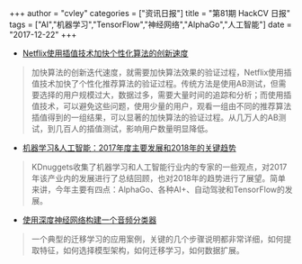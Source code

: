 +++
author = "cvley"
categories = ["资讯日报"]
title = "第81期 HackCV 日报"
tags = ["AI","机器学习","TensorFlow","神经网络","AlphaGo","人工智能"]
date = "2017-12-22"
+++

- [Netflix使用插值技术加快个性化算法的创新速度](https://medium.com/netflix-techblog/interleaving-in-online-experiments-at-netflix-a04ee392ec55?from=hackcv&hmsr=hackcv.com&utm_medium=hackcv.com&utm_source=hackcv.com)

> 加快算法的创新迭代速度，就需要加快算法效果的验证过程，Netflix使用插值技术加快了个性化推荐算法的验证过程。传统方法是使用AB测试，但需要选择的用户规模过大，数据过多，需要大量时间的追踪和分析；而使用插值技术，可以避免这些问题，使用少量的用户，观看一组由不同的推荐算法插值得到的一组结果，可以显著的加快算法的验证过程。从几万人的AB测试，到几百人的插值测试，影响用户数量明显降低。

- [机器学习&人工智能：2017年度主要发展和2018年的关键趋势](https://www.kdnuggets.com/2017/12/machine-learning-ai-main-developments-2017-key-trends-2018.html?from=hackcv&hmsr=hackcv.com&utm_medium=hackcv.com&utm_source=hackcv.com)

> KDnuggets收集了机器学习和人工智能行业内的专家的一些观点，对2017年该产业内的发展进行了总结回顾，也对2018年的趋势进行了展望。简单来讲，今年主要有四点：AlphaGo、各种AI+、自动驾驶和TensorFlow的发展。

- [使用深度神经网络构建一个音频分类器](https://www.kdnuggets.com/2017/12/audio-classifier-deep-neural-networks.html?from=hackcv&hmsr=hackcv.com&utm_medium=hackcv.com&utm_source=hackcv.com)

> 一个典型的迁移学习的应用案例，关键的几个步骤说明都非常详细，如何提取特征，如何选择模型架构，如何迁移学习，如何数据扩展。

